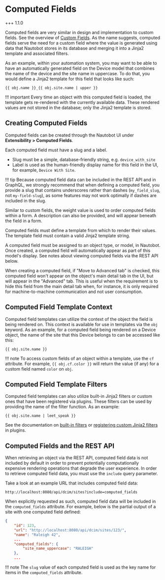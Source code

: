 # Computed Fields

+++ 1.1.0

Computed fields are very similar in design and implementation to custom fields. See the overview of [Custom Fields](./customfield.md). As the name suggests, computed fields serve the need for a custom field where the value is generated using data that Nautobot stores in its database and merging it into a Jinja2 template and associated filters.

As an example, within your automation system, you may want to be able to have an automatically generated field on the Device model that combines the name of the device and the site name in uppercase. To do that, you would define a Jinja2 template for this field that looks like such:

```jinja2
{{ obj.name }}_{{ obj.site.name | upper }}
```

!!! important
    Every time an object with this computed field is loaded, the template gets re-rendered with the currently available data. These rendered values are not stored in the database; only the Jinja2 template is stored.

## Creating Computed Fields

Computed fields can be created through the Nautobot UI under **Extensibility > Computed Fields**.

Each computed field must have a slug and a label.

- Slug must be a simple, database-friendly string, e.g. `device_with_site`
- Label is used as the human-friendly display name for this field in the UI, for example, `Device With Site`.

!!! tip
    Because computed field data can be included in the REST API and in GraphQL, we strongly recommend that when defining a computed field, you provide a slug that contains underscores rather than dashes (`my_field_slug`, not `my-field-slug`), as some features may not work optimally if dashes are included in the slug.

Similar to custom fields, the weight value is used to order computed fields within a form. A description can also be provided, and will appear beneath the field in a form.

Computed fields must define a template from which to render their values. The template field must contain a valid Jinja2 template string.

A computed field must be assigned to an object type, or model, in Nautobot. Once created, a computed field will automatically appear as part of this model's display. See notes about viewing computed fields via the REST API below.

When creating a computed field, if "Move to Advanced tab" is checked, this computed field won't appear on the object's main detail tab in the UI, but will appear in the "Advanced" tab. This is useful when the requirement is to hide this field from the main detail tab when, for instance, it is only required for machine-to-machine communication and not user consumption.

## Computed Field Template Context

Computed field templates can utilize the context of the object the field is being rendered on. This context is available for use in templates via the `obj` keyword. As an example, for a computed field being rendered on a Device object, the name of the site that this Device belongs to can be accessed like this:

```jinja2
{{ obj.site.name }}
```

!!! note
    To access custom fields of an object within a template, use the `cf` attribute. For example, `{{ obj.cf.color }}` will return the value (if any) for a custom field named `color` on `obj`.

## Computed Field Template Filters

Computed field templates can also utilize built-in Jinja2 filters or custom ones that have been registered via plugins. These filters can be used by providing the name of the filter function. As an example:

```jinja2
{{ obj.site.name | leet_speak }}
```

See the documentation on [built-in filters](../../additional-features/template-filters.md) or [registering custom Jinja2 filters](../../plugins/development.md#adding-jinja2-filters) in plugins.

## Computed Fields and the REST API

When retrieving an object via the REST API, computed field data is not included by default in order to prevent potentially computationally expensive rendering operations that degrade the user experience. In order to retrieve computed field data, you must use the `include` query parameter.

Take a look at an example URL that includes computed field data:

```no-highlight
http://localhost:8080/api/dcim/sites?include=computed_fields
```

When explicitly requested as such, computed field data will be included in the `computed_fields` attribute. For example, below is the partial output of a site with one computed field defined:

```json
{
    "id": 123,
    "url": "http://localhost:8080/api/dcim/sites/123/",
    "name": "Raleigh 42",
    ...
    "computed_fields": {
        "site_name_uppercase": "RALEIGH"
    },
    ...
```

!!! note
    The `slug` value of each computed field is used as the key name for items in the `computed_fields` attribute.
